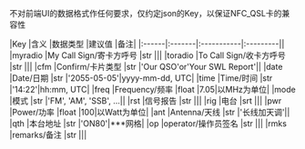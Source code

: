 不对前端UI的数据格式作任何要求，仅约定json的Key，以保证NFC_QSL卡的兼容性

|Key      |含义                    |数据类型    |建议值    |备注|
|:------|:-------|:-----------|:---------||
|myradio  |My Call Sign/寄卡方呼号  |str     |||
|toradio  |To Call Sign/收卡方呼号  |str      |||
|cfm      |Confirm/卡片类型         |str      |'Our QSO'or'Your SWL Report'||
|date     |Date/日期                |str    |'2055-05-05'|yyyy-mm-dd, UTC|
|time     |Time/时间                |str    |'14:22'|hh:mm, UTC|
|freq     |Frequency/频率           |float  |7.05|以MHz为单位|
|mode     |模式                     |str    |'FM', 'AM', 'SSB', ...||
|rst      |信号报告                 |str    |||
|rig      |电台                     |srt    |||
|pwr      |Power/功率               |float  |100|以Watt为单位|
|ant      |Antenna/天线             |str    |'长线加天调'||
|qth      |本台地址                 |str    |'ON80'|***网格|
|op       |operator/操作员签名      |str    |||
|rmks     |remarks/备注             |str    |||
